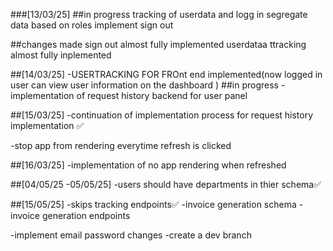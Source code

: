 ###[13/03/25]
##in progress
tracking of userdata and logg in
segregate data based on roles
implement sign out

##changes made
sign out almost fully implemented
userdataa ttracking almost fully inplemented

##[14/03/25]
-USERTRACKING FOR FROnt end implemented(now logged in user can view user information on the dashboard  )
##in progress
-implementation of request history backend for user panel 

##[15/03/25]
-continuation of implementation process for request history implementation ✅

-stop app from rendering everytime refresh is clicked

##[16/03/25]
-implementation of no app rendering when refreshed 

##[04/05/25 -05/05/25]
-users should have departments in thier schema✅


##[15/05/25]
-skips tracking endpoints✅
-invoice generation schema
-invoice generation endpoints

-implement email password changes 
-create a dev branch 



